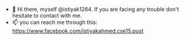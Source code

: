 - 👋 Hi there, myself @istiyak1264. If you are facing any trouble don't hesitate to contact with me.
- 📫 you can reach me through this: https://www.facebook.com/istiyakahmed.cse15.pust
